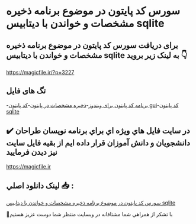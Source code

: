 # سورس کد پایتون در موضوع برنامه ذخیره مشخصات و خواندن با دیتابیس sqlite

## برای دریافت سورس کد پایتون در موضوع برنامه ذخیره مشخصات و خواندن با دیتابیس sqlite به لینک زیر بروید 👇

https://magicfile.ir/?p=3227

## تگ های فایل

-[برنامه کد پایتون برای ویندوز](https://magicfile.ir/product/%d9%86%d9%85%d9%88%d9%86%d9%87-%d8%b3%d9%88%d8%b1%d8%b3-%d9%88-%da%a9%d8%af-%d9%be%d8%a7%db%8c%d8%aa%d9%88%d9%86-%d8%b0%d8%ae%db%8c%d8%b1%d9%87-%d9%85%d8%b4%d8%ae%d8%b5%d8%a7%d8%aa-sqlite/)-[ذخیره مشخصات در پایتون](https://magicfile.ir/product/%d9%86%d9%85%d9%88%d9%86%d9%87-%d8%b3%d9%88%d8%b1%d8%b3-%d9%88-%da%a9%d8%af-%d9%be%d8%a7%db%8c%d8%aa%d9%88%d9%86-%d8%b0%d8%ae%db%8c%d8%b1%d9%87-%d9%85%d8%b4%d8%ae%d8%b5%d8%a7%d8%aa-sqlite/)-[کد پایتون gui](https://magicfile.ir/product/%d9%86%d9%85%d9%88%d9%86%d9%87-%d8%b3%d9%88%d8%b1%d8%b3-%d9%88-%da%a9%d8%af-%d9%be%d8%a7%db%8c%d8%aa%d9%88%d9%86-%d8%b0%d8%ae%db%8c%d8%b1%d9%87-%d9%85%d8%b4%d8%ae%d8%b5%d8%a7%d8%aa-sqlite/)-[کد پایتون sqlite](https://magicfile.ir/product/%d9%86%d9%85%d9%88%d9%86%d9%87-%d8%b3%d9%88%d8%b1%d8%b3-%d9%88-%da%a9%d8%af-%d9%be%d8%a7%db%8c%d8%aa%d9%88%d9%86-%d8%b0%d8%ae%db%8c%d8%b1%d9%87-%d9%85%d8%b4%d8%ae%d8%b5%d8%a7%d8%aa-sqlite/)

## ✔️ در سايت فايل هاي ويژه اي براي برنامه نويسان طراحان دانشجويان و دانش آموزان قرار داده ايم از بقيه فايل سايت نيز ديدن فرماييد

https://magicfile.ir


## لينک دانلود اصلي 📥 :

[سورس کد پایتون در موضوع برنامه ذخیره مشخصات و خواندن با دیتابیس sqlite](https://magicfile.ir/product/%d9%86%d9%85%d9%88%d9%86%d9%87-%d8%b3%d9%88%d8%b1%d8%b3-%d9%88-%da%a9%d8%af-%d9%be%d8%a7%db%8c%d8%aa%d9%88%d9%86-%d8%b0%d8%ae%db%8c%d8%b1%d9%87-%d9%85%d8%b4%d8%ae%d8%b5%d8%a7%d8%aa-sqlite/) 


🙏با تشکر از همراهي شما مشتاقانه در وبسایت منتظر شما دوست عزیز هستیم

